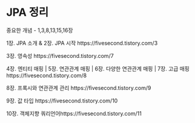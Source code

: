 <h1>JPA 정리</h1>
<p>중요한 개념 - 1,3,8,13,15,16장</p>
<p>1장. JPA 소개 & 2장. JPA 시작 https://fivesecond.tistory.com/3</p>
<p>3장. 영속성 https://fivesecond.tistory.com/7</p>
<p>4장. 엔티티 매핑 | 5장. 연관관계 매핑 | 6장. 다양한 연관관계 매핑 | 7장. 고급 매핑 https://fivesecond.tistory.com/8</p>
<p>8장. 프록시와 연관관계 관리 https://fivesecond.tistory.com/9</p>
<p>9장. 값 타입 https://fivesecond.tistory.com/10</p>
<p>10장. 객체지향 쿼리언어https://fivesecond.tistory.com/11</p>
  

